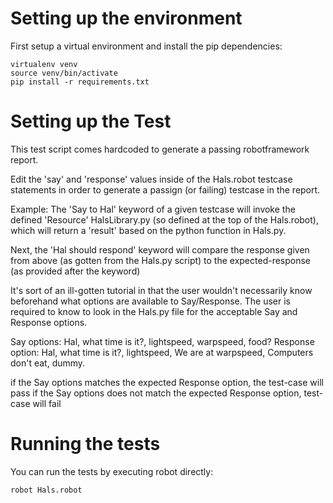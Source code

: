 
Setting up the environment
==========================

First setup a virtual environment and install the pip dependencies:

```
virtualenv venv
source venv/bin/activate
pip install -r requirements.txt
```

Setting up the Test
==========================
This test script comes hardcoded to generate a passing robotframework report.

Edit the 'say' and 'response' values inside of the Hals.robot testcase statements in order
to generate a passign (or failing) testcase in the report.

Example:
The 'Say to Hal' keyword of a given testcase will invoke the defined 'Resource' HalsLibrary.py 
(so defined at the top of the Hals.robot), which will return a 'result' based on the python function in Hals.py.

Next, the 'Hal should respond' keyword will compare the response given from above (as gotten from the Hals.py script)
to the expected-response (as provided after the keyword)

It's sort of an ill-gotten tutorial in that the user wouldn't necessarily know beforehand what options are available to Say/Response.
The user is required to know to look in the Hals.py file for the acceptable Say and Response options.

Say options:       Hal, what time is it?, lightspeed,   warpspeed,        food?
Response option:   Hal, what time is it?, lightspeed,  We are at warpspeed,    Computers don't eat, dummy.

if the Say options matches the expected Response option, the test-case will pass
if the Say options does not match the expected Response option, test-case will fail
  

Running the tests
=================

You can run the tests by executing robot directly:

```
robot Hals.robot
```

